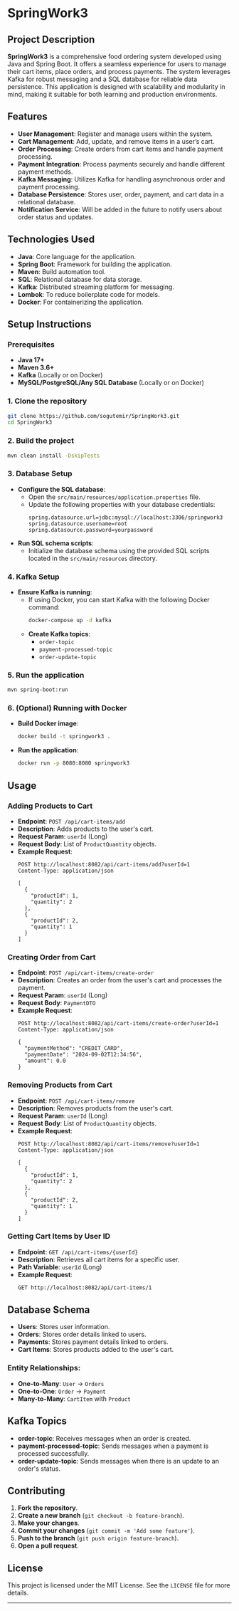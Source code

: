 # SpringWork3

## Project Description
**SpringWork3** is a comprehensive food ordering system developed using Java and Spring Boot.
It offers a seamless experience for users to manage their cart items, place orders, and process payments.
The system leverages Kafka for robust messaging and a SQL database for reliable data persistence.
This application is designed with scalability and modularity in mind, making it suitable for both learning and production environments.

## Features
- **User Management**: Register and manage users within the system.
- **Cart Management**: Add, update, and remove items in a user’s cart.
- **Order Processing**: Create orders from cart items and handle payment processing.
- **Payment Integration**: Process payments securely and handle different payment methods.
- **Kafka Messaging**: Utilizes Kafka for handling asynchronous order and payment processing.
- **Database Persistence**: Stores user, order, payment, and cart data in a relational database.
- **Notification Service**: Will be added in the future to notify users about order status and updates.


## Technologies Used
- **Java**: Core language for the application.
- **Spring Boot**: Framework for building the application.
- **Maven**: Build automation tool.
- **SQL**: Relational database for data storage.
- **Kafka**: Distributed streaming platform for messaging.
- **Lombok**: To reduce boilerplate code for models.
- **Docker**: For containerizing the application.

## Setup Instructions

### Prerequisites
- **Java 17+**
- **Maven 3.6+**
- **Kafka** (Locally or on Docker)
- **MySQL/PostgreSQL/Any SQL Database** (Locally or on Docker)

### 1. Clone the repository
```sh
git clone https://github.com/sogutemir/SpringWork3.git
cd SpringWork3
```

### 2. Build the project
```sh
mvn clean install -DskipTests
```

### 3. Database Setup
- **Configure the SQL database**:
    - Open the `src/main/resources/application.properties` file.
    - Update the following properties with your database credentials:
      ```properties
      spring.datasource.url=jdbc:mysql://localhost:3306/springwork3
      spring.datasource.username=root
      spring.datasource.password=yourpassword
      ```
- **Run SQL schema scripts**:
    - Initialize the database schema using the provided SQL scripts located in the `src/main/resources` directory.

### 4. Kafka Setup
- **Ensure Kafka is running**:
    - If using Docker, you can start Kafka with the following Docker command:
      ```sh
      docker-compose up -d kafka
      ```
    - **Create Kafka topics**:
        - `order-topic`
        - `payment-processed-topic`
        - `order-update-topic`

### 5. Run the application
```sh
mvn spring-boot:run
```

### 6. (Optional) Running with Docker
- **Build Docker image**:
  ```sh
  docker build -t springwork3 .
  ```
- **Run the application**:
  ```sh
  docker run -p 8080:8080 springwork3
  ```

## Usage

### Adding Products to Cart
- **Endpoint**: `POST /api/cart-items/add`
- **Description**: Adds products to the user's cart.
- **Request Param**: `userId` (Long)
- **Request Body**: List of `ProductQuantity` objects.
- **Example Request**:
  ```json:
  POST http://localhost:8082/api/cart-items/add?userId=1
  Content-Type: application/json
  
  [
    {
      "productId": 1,
      "quantity": 2
    },
    {
      "productId": 2,
      "quantity": 1
    }
  ]
  ```

### Creating Order from Cart
- **Endpoint**: `POST /api/cart-items/create-order`
- **Description**: Creates an order from the user's cart and processes the payment.
- **Request Param**: `userId` (Long)
- **Request Body**: `PaymentDTO`
- **Example Request**:
  ```json:
  POST http://localhost:8082/api/cart-items/create-order?userId=1
  Content-Type: application/json
  
  {
    "paymentMethod": "CREDIT_CARD",
    "paymentDate": "2024-09-02T12:34:56",
    "amount": 0.0
  }
  ```

### Removing Products from Cart
- **Endpoint**: `POST /api/cart-items/remove`
- **Description**: Removes products from the user's cart.
- **Request Param**: `userId` (Long)
- **Request Body**: List of `ProductQuantity` objects.
- **Example Request**:
  ```json:
  POST http://localhost:8082/api/cart-items/remove?userId=1
  Content-Type: application/json
  
  [
    {
      "productId": 1,
      "quantity": 2
    },
    {
      "productId": 2,
      "quantity": 1
    }
  ]
  ```

### Getting Cart Items by User ID
- **Endpoint**: `GET /api/cart-items/{userId}`
- **Description**: Retrieves all cart items for a specific user.
- **Path Variable**: `userId` (Long)
- **Example Request**:
  ```sh
  GET http://localhost:8082/api/cart-items/1
  ```

## Database Schema
- **Users**: Stores user information.
- **Orders**: Stores order details linked to users.
- **Payments**: Stores payment details linked to orders.
- **Cart Items**: Stores products added to the user's cart.

### Entity Relationships:
- **One-to-Many**: `User` -> `Orders`
- **One-to-One**: `Order` -> `Payment`
- **Many-to-Many**: `CartItem` with `Product`

## Kafka Topics
- **order-topic**: Receives messages when an order is created.
- **payment-processed-topic**: Sends messages when a payment is processed successfully.
- **order-update-topic**: Sends messages when there is an update to an order's status.

## Contributing
1. **Fork the repository**.
2. **Create a new branch** (`git checkout -b feature-branch`).
3. **Make your changes**.
4. **Commit your changes** (`git commit -m 'Add some feature'`).
5. **Push to the branch** (`git push origin feature-branch`).
6. **Open a pull request**.

## License
This project is licensed under the MIT License. See the `LICENSE` file for more details.

---
